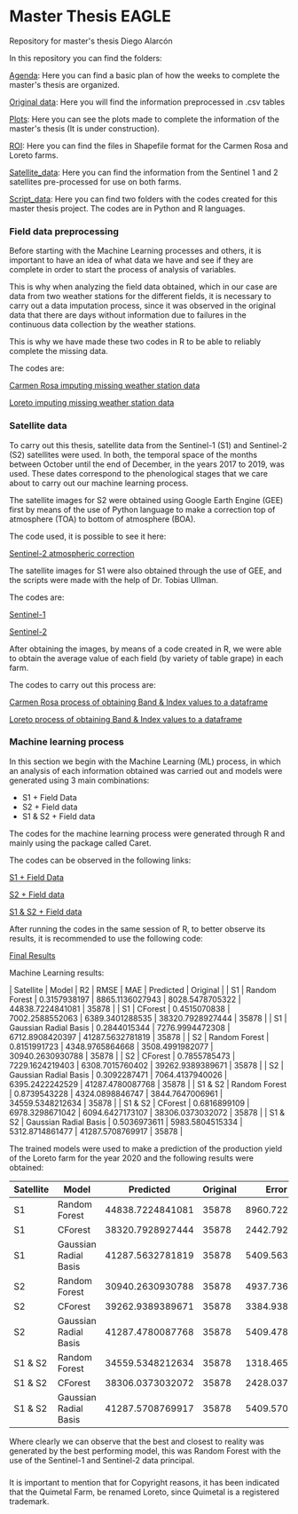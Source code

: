 # Master Thesis EAGLE
Repository for master's thesis Diego Alarcón

In this repository you can find the folders:

[Agenda](https://github.com/diegoalarc/Master_Thesis_EAGLE/tree/main/Agenda): Here you can find a basic plan of how the weeks to complete the master's thesis are organized.

[Original data](https://github.com/diegoalarc/Master_Thesis_EAGLE/tree/main/Original_data): Here you will find the information preprocessed in .csv tables

[Plots](https://github.com/diegoalarc/Master_Thesis_EAGLE/tree/main/Plots): Here you can see the plots made to complete the information of the master's thesis (It is under construction).

[ROI](https://github.com/diegoalarc/Master_Thesis_EAGLE/tree/main/ROI): Here you can find the files in Shapefile format for the Carmen Rosa and Loreto farms.

[Satellite_data](https://github.com/diegoalarc/Master_Thesis_EAGLE/tree/main/Satellite_data): Here you can find the information from the Sentinel 1 and 2 satellites pre-processed for use on both farms.

[Script_data](https://github.com/diegoalarc/Master_Thesis_EAGLE/tree/main/Script_data): Here you can find two folders with the codes created for this master thesis project. The codes are in Python and R languages.

### Field data preprocessing
Before starting with the Machine Learning processes and others, it is important to have an idea of what data we have and see if they are complete in order to start the process of analysis of variables.

This is why when analyzing the field data obtained, which in our case are data from two weather stations for the different fields, it is necessary to carry out a data imputation process, since it was observed in the original data that there are days without information due to failures in the continuous data collection by the weather stations.

This is why we have made these two codes in R to be able to reliably complete the missing data.

The codes are:

[Carmen Rosa imputing missing weather station data](https://github.com/diegoalarc/Master_Thesis_EAGLE/blob/main/Script_data/R_code/CR_Imputing_Missing_weatherstation_data.R)

[Loreto imputing missing weather station data](https://github.com/diegoalarc/Master_Thesis_EAGLE/blob/main/Script_data/R_code/Qui_Imputing_Missing_weatherstation_data.R)

### Satellite data
To carry out this thesis, satellite data from the Sentinel-1 (S1) and Sentinel-2 (S2) satellites were used. In both, the temporal space of the months between October until the end of December, in the years 2017 to 2019, was used. These dates correspond to the phenological stages that we care about to carry out our machine learning process.

The satellite images for S2 were obtained using Google Earth Engine (GEE) first by means of the use of Python language to make a correction top of atmosphere (TOA) to bottom of atmosphere (BOA).

The code used, it is possible to see it here:

[Sentinel-2 atmospheric correction](https://github.com/diegoalarc/Master_Thesis_EAGLE/blob/main/Script_data/Python_code/sentinel2_atmospheric_correction.ipynb)

The satellite images for S1 were also obtained through the use of GEE, and the scripts were made with the help of Dr. Tobias Ullman.

The codes are:

[Sentinel-1](https://code.earthengine.google.com/99fa1791b727e4e8207eb552ac9269db)

[Sentinel-2](https://code.earthengine.google.com/74b5a8daf30287f8a6928d6ef7d56e7a)

After obtaining the images, by means of a code created in R, we were able to obtain the average value of each field (by variety of table grape) in each farm.

The codes to carry out this process are:

[Carmen Rosa process of obtaining Band & Index values to a dataframe](https://github.com/diegoalarc/Master_Thesis_EAGLE/blob/main/Script_data/R_code/CR_Band_%26_Index_process_to_dataframe.R)

[Loreto process of obtaining Band & Index values to a dataframe](https://github.com/diegoalarc/Master_Thesis_EAGLE/blob/main/Script_data/R_code/Qui_Band_%26_Index_process_to_dataframe.R)

### Machine learning process
In this section we begin with the Machine Learning (ML) process, in which an analysis of each information obtained was carried out and models were generated using 3 main combinations:

- S1 + Field Data
- S2 + Field data
- S1 & S2 + Field data

The codes for the machine learning process were generated through R and mainly using the package called Caret.

The codes can be observed in the following links:

[S1 + Field Data](https://github.com/diegoalarc/Master_Thesis_EAGLE/blob/main/Script_data/R_code/Caret_ML_S1.R)

[S2 + Field data](https://github.com/diegoalarc/Master_Thesis_EAGLE/blob/main/Script_data/R_code/Caret_ML_S2.R)

[S1 & S2 + Field data](https://github.com/diegoalarc/Master_Thesis_EAGLE/blob/main/Script_data/R_code/Caret_ML_S1_%26_S2.R)

After running the codes in the same session of R, to better observe its results, it is recommended to use the following code:

[Final Results](https://github.com/diegoalarc/Master_Thesis_EAGLE/blob/main/Script_data/R_code/Final_result.R)

Machine Learning results:


| Satellite               | Model                 | R2           | RMSE            | MAE             | Predicted        | Original |
| S1                      | Random Forest         | 0.3157938197 | 8865.1136027943 | 8028.5478705322 | 44838.7224841081 | 35878    |
| S1                      | CForest               | 0.4515070838 | 7002.2588552063 | 6389.3401288535 | 38320.7928927444 | 35878    |
| S1                      | Gaussian Radial Basis | 0.2844015344 | 7276.9994472308 | 6712.8908420397 | 41287.5632781819 | 35878    |
| S2                      | Random Forest         | 0.8151991723 | 4348.9765864668 | 3508.4991982077 | 30940.2630930788 | 35878    |
| S2                      | CForest               | 0.7855785473 | 7229.1624219403 | 6308.7015760402 | 39262.9389389671 | 35878    |
| S2                      | Gaussian Radial Basis | 0.3092287471 | 7064.4137940026 | 6395.2422242529 | 41287.4780087768 | 35878    |
| S1 & S2                 | Random Forest         | 0.8739543228 | 4324.0898846747 | 3844.7647006961 | 34559.5348212634 | 35878    |
| S1 & S2                 | CForest               | 0.6816899109 | 6978.3298671042 | 6094.6427173107 | 38306.0373032072 | 35878    |
| S1 & S2                 | Gaussian Radial Basis | 0.5036973611 | 5983.5804515334 | 5312.8714861477 | 41287.5708769917 | 35878    |

The trained models were used to make a prediction of the production yield of the Loreto farm for the year 2020 and the following results were obtained:

| Satellite | Model                 | Predicted        | Original | Error (Kg)      | Error (%)     |
| --------- | --------------------- | ---------------- | -------- | --------------- | ------------- |
| S1        | Random Forest         | 44838.7224841081 | 35878    | 8960.7224841081 | 24.9755351026 |
| S1        | CForest               | 38320.7928927444 | 35878    | 2442.7928927444 | 6.808609434   |
| S1        | Gaussian Radial Basis | 41287.5632781819 | 35878    | 5409.5632781819 | 15.0776611801 |
| S2        | Random Forest         | 30940.2630930788 | 35878    | 4937.7369069212 | 13.7625756924 |
| S2        | CForest               | 39262.9389389671 | 35878    | 3384.9389389671 | 9.4345809102  |
| S2        | Gaussian Radial Basis | 41287.4780087768 | 35878    | 5409.4780087768 | 15.0774235152 |
| S1 & S2   | Random Forest         | 34559.5348212634 | 35878    | 1318.4651787366 | 3.6748569562  |
| S1 & S2   | CForest               | 38306.0373032072 | 35878    | 2428.0373032072 | 6.7674823101  |
| S1 & S2   | Gaussian Radial Basis | 41287.5708769917 | 35878    | 5409.5708769917 | 15.0776823596 |

Where clearly we can observe that the best and closest to reality was generated by the best performing model, this was Random Forest with the use of the Sentinel-1 and Sentinel-2 data principal.

###
It is important to mention that for Copyright reasons, it has been indicated that the Quimetal Farm, be renamed Loreto, since Quimetal is a registered trademark.